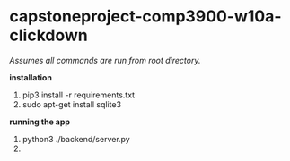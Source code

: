 # capstoneproject-comp3900-w10a-clickdown

*Assumes all commands are run from root directory.*

**installation**
1. pip3 install -r requirements.txt
2. sudo apt-get install sqlite3

**running the app**
1. python3 ./backend/server.py
2. 
